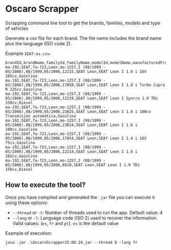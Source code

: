 # Oscaro Scrapper

Scrapping command line tool to get the brands, families, models and type of vehicles

Generate a csv file for each brand. The file name includes the brand name plus the language (ISO code 2).

Example `SEAT-es.csv`:

```csv
brandId,brandName,familyId,familyName,modelId,modelName,manufacturedFrom,manufacturedTo,typeId,typeName,typeFullName,energy
ma-192,SEAT,fa-723,Leon,mo-1257,I (08/1999 - 05/2006),08/1999,05/2006,12215,SEAT Leon,SEAT Leon I 1.6 i 16V 105cv,Gasolina
ma-192,SEAT,fa-723,Leon,mo-1257,I (08/1999 - 05/2006),08/1999,05/2006,17858,SEAT Leon,SEAT Leon I 1.8 i Turbo Cupra R 225cv,Gasolina
ma-192,SEAT,fa-723,Leon,mo-1257,I (08/1999 - 05/2006),08/1999,05/2006,12219,SEAT Leon,SEAT Leon I Syncro 1.9 TDi 150cv,Diesel
ma-192,SEAT,fa-723,Leon,mo-1257,I (08/1999 - 05/2006),08/1999,05/2006,23025,SEAT Leon,SEAT Leon I 1.6 i 100cv Transmisión automática,Gasolina
ma-192,SEAT,fa-723,Leon,mo-1257,I (08/1999 - 05/2006),08/1999,05/2006,23024,SEAT Leon,SEAT Leon I 1.6 i 100cv,Gasolina
ma-192,SEAT,fa-723,Leon,mo-1257,I (08/1999 - 05/2006),08/1999,05/2006,17854,SEAT Leon,SEAT Leon I 1.4 i 16V 75cv,Gasolina
ma-192,SEAT,fa-723,Leon,mo-1257,I (08/1999 - 05/2006),08/1999,05/2006,12214,SEAT Leon,SEAT Leon I 1.6 i 102cv,Gasolina
ma-192,SEAT,fa-723,Leon,mo-1257,I (08/1999 - 05/2006),08/1999,05/2006,8818,SEAT Leon,SEAT Leon I 1.9 TDi 150cv,Diesel
```

## How to execute the tool?

Once you have compiled and generated the `.jar` file  you can execute it using these options:

 - `--thread` or `-t`: Number of threads used to run the app. Default value: 4
 - `--lang` or `-l`: Language code (ISO 2) used to recover the information. 
    Valid values: (`es`, `fr` and `pt`). `es` is the default value    


Example of execution:

```console
java -jar .\OscaroScrapper25.06.24.jar --thread 8 -lang fr
```
